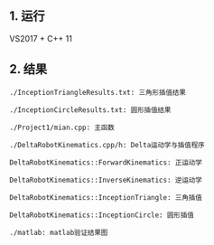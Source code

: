 ## 1. 运行  

VS2017 + C++ 11

## 2. 结果  

`./InceptionTriangleResults.txt: 三角形插值结果`  

`./InceptionCircleResults.txt: 圆形插值结果`  

`./Project1/mian.cpp: 主函数`  

`./DeltaRobotKinematics.cpp/h: Delta运动学与插值程序`  

`DeltaRobotKinematics::ForwardKinematics: 正运动学`  

`DeltaRobotKinematics::InverseKinematics: 逆运动学`  

`DeltaRobotKinematics::InceptionTriangle: 三角插值`    

`DeltaRobotKinematics::InceptionCircle: 圆形插值`  

`./matlab: matlab验证结果图`



